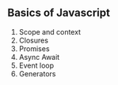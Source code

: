 ## Basics of Javascript

1. Scope and context
2. Closures
3. Promises
4. Async Await
5. Event loop
6. Generators
